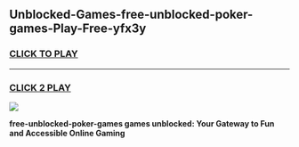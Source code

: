 
## Unblocked-Games-free-unblocked-poker-games-Play-Free-yfx3y
<h3>
<a href="https://premium76.site?title=free-unblocked-poker-games&ref=23A">CLICK TO PLAY</a></h3>
<hr>

<h3>
<a href="https://premium76.site?title=free-unblocked-poker-games&ref=23A">CLICK 2 PLAY</a>
  
</h3>

<a href="https://premium76.site?title=free-unblocked-poker-games&ref=23A"><img src="https://clearcache.store/games.png"></a>


**free-unblocked-poker-games games unblocked: Your Gateway to Fun and Accessible Online Gaming**
